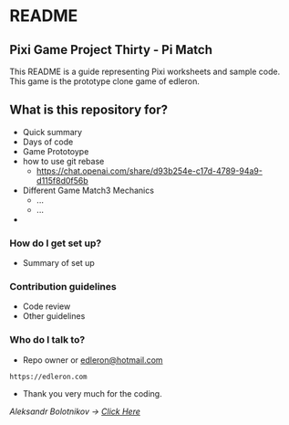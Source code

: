 # README

## Pixi Game Project Thirty - Pi Match

This README is a guide representing Pixi worksheets and sample code. This game is the prototype clone game of edleron.

## What is this repository for?

* Quick summary
* Days of code
* Game Prototoype
* how to use git rebase
  * https://chat.openai.com/share/d93b254e-c17d-4789-94a9-d115f8d0f56b
* Different Game Match3 Mechanics
  * ...
  * ...
* 

### How do I get set up?

* Summary of set up

### Contribution guidelines

* Code review
* Other guidelines

### Who do I talk to?

* Repo owner or edleron@hotmail.com

```
https://edleron.com
```

* Thank you very much for the coding.

*Aleksandr Bolotnikov -> [Click Here](https://www.udemy.com/user/50257ac1-e599-401a-99e4-8a38d8015431/)*
